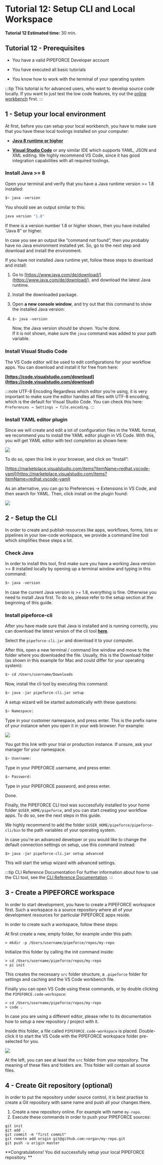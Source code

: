 # Tutorial 12: Setup CLI and Local Workspace

**Tutorial 12 Estimated time:** 30 min.

## Tutorial 12 - Prerequisites

*   You have a valid PIPEFORCE Developer account
    
*   You have executed all basic tutorials
    
*   You know how to work with the terminal of your operating system
    
:::tip
This tutorial is for advanced users, who want to develop source code locally. If you want to just test the low code features, try out the [online workbench](https://trial.pipeforce.org/#/propertyeditor) first.
:::

## 1 - Setup your local environment

At first, before you can setup your local workbench, you have to make sure that you have these local toolings installed on your computer:

*   [**Java 8 runtime or higher**](https://www.java.com/de/download/)
    
*   [**Visual Studio Code**](https://code.visualstudio.com/download) or any similar IDE which supports YAML, JSON and XML editing. We highly recommend VS Code, since it has good integration capabilities with all required toolings.  


### Install Java >= 8


Open your terminal and verify that you have a Java runtime version >= 1.8 installed:

```bash
$> java -version
```

You should see an output similar to this:

```bash
java version "1.8"
```

If there is a version number 1.8 or higher shown, then you have installed “Java 8” or higher.

In case you see an output like “command not found”, then you probably have no Java environment installed yet. So, go to the next step and download and install the environment.

If you have not installed Java runtime yet, follow these steps to download and install:

1.  Go to [https://www.java.com/de/download/](https://www.java.com/de/download/), and download the latest Java runtime.
    
2.  Install the downloaded package.
    
3.  Open **a new console window**, and try out that this command to show the installed Java version:
    
4.  ```bash
    $> java -version
    ```
    
    Now, the Java version should be shown. You’re done.  
    If it is not shown, make sure the `java` command was added to your path variable.
    

### Install Visual Studio Code

The VS Code editor will be used to edit configurations for your workflow apps. You can download and install it for free from here:

**[https://code.visualstudio.com/download](https://code.visualstudio.com/download)**

:::note UTF-8 Encoding 
Regardless which editor you’re using, it is very important to make sure the editor handles all files with UTF-8 encoding, which is the default for Visual Studio Code. You can check this here: `Preferences → Settings → file.encoding`.
:::

### Install YAML editor plugin

Since we will create and edit a lot of configuration files in the YAML format, we recommend you to install the YAML editor plugin in VS Code. With this, you will get YAML editor with text completion as shown here:

![](../img/yaml-completion-demo.gif)

To do so, open this link in your browser, and click on “Install”:

[https://marketplace.visualstudio.com/items?itemName=redhat.vscode-yaml](https://marketplace.visualstudio.com/items?itemName=redhat.vscode-yaml)

As an alternative, you can go to Preferences → Extensions in VS Code, and then search for YAML. Then, click install on the plugin found:

![](../img/vscode-yaml-plugin.png)

## 2 - Setup the CLI

In order to create and publish resources like apps, workflows, forms, lists or pipelines in your low-code workspace, we provide a command line tool which simplifies these steps a lot.

### Check Java

In order to install this tool, first make sure you have a working Java version >= 8 installed locally by opening up a terminal window and typing in this command:

```bash
$> java -version
```

In case the current Java version is >= 1.8, everything is fine. Otherwise you need to install Java first. To do so, please refer to the setup section at the beginning of this guide.

### Install pipeforce-cli

After you have made sure that Java is installed and is running correctly, you can download the latest version of the cli tool **[here](https://github.com/logabit/pipeforce-cli/releases/latest)**.


Select the `pipeforce-cli.jar` and download it to your computer.

After this, open a new terminal / command line window and move to the folder where you downloaded the file. Usually, this is the Download folder (as shown in this example for Mac and could differ for your operating system):

```bash
$> cd /Users/username/Downloads
```

Now, install the cli tool by executing this command:

```bash
$> java -jar pipeforce-cli.jar setup
```

A setup wizard will be started automatically with these questions:

```bash
$> Namespace:
```

Type in your customer namespace, and press enter. This is the prefix name of your instance when you open it in your web browser. For example:

![](../img/namespace.png)

You got this link with your trial or production instance. If unsure, ask your manager for your namespace.

```bash
$> Username:
```

Type in your PIPEFORCE username, and press enter.

```bash
$> Password:
```

Type in your PIPEFORCE password, and press enter.

Done.

Finally, the PIPEFORCE CLI tool was successfully installed to your home folder `$USER_HOME/pipeforce`, and you can start creating your workflow apps. To do so, see the next steps in this guide.

We highly recommend to add the folder `$USER_HOME/pipeforce/pipeforce-cli/bin` to the path variables of your operating system. 

In case you're an advanced developer or you would like to change the default connection settings on setup, use this command instead:

```
$> java -jar pipeforce-cli.jar setup advanced
```

This will start the setup wizard with advanced settings.

:::tip CLI Reference Documentation
For further information about how to use the CLI tool, see the [CLI Reference Documentation](../api/cli).
:::

## 3 - Create a PIPEFORCE workspace

In order to start development, you have to create a PIPEFORCE workspace first. Such a workspace is a source repository where all of your development resources for particular PIPEFORCE apps reside.

In order to create such a workspace, follow these steps:

At first create a new, empty folder, for example under this path:

```
> mkdir -p /Users/username/pipeforce/repos/my-repo
```

Initialize this folder by calling the init command inside:
```
> cd /Users/username/pipeforce/repos/my-repo
> pi init
```

This creates the necessary `src` folder structure, a `.pipeforce` folder for settings and caching and the VS Code workbench file.

Finally you can open VS Code using these commands, or by double clicking the `PIPEFORCE.code-workspace`:

```
> cd /Users/username/pipeforce/repos/my-repo
> code .
```

In case you are using a different editor, please refer to its documentation how to setup a new repository / project with it.

Inside this folder, a file called `PIPEFORCE.code-workspace` is placed. Double-click it to start the VS Code with the PIPEFORCE workspace folder pre-selected for you.

![](../img/vscode-workspace.png)

At the left, you can see at least the `src`  folder from your repository. The meaning of these files and folders are. This folder will contain all source files.

## 4 - Create Git repository (optional)

In order to put the repository under source control, it is best practise to create a Git repository with same name and push all your changes there.

1. Create a new repository online. For example with name `my-repo`.
2. Execute these commands in order to push your PIPEFORCE sources:

```
git init
git add .
git commit -m "first commit"
git remote add origin git@github.com:<orga>/my-repo.git
git push -u origin master
```
    

**Congratulations! You did successfully setup your local PIPEFORCE repository. **

